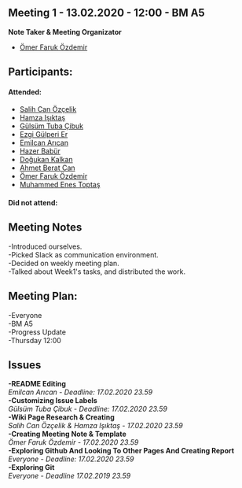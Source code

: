 ## Meeting 1 - 13.02.2020 - 12:00 - BM A5  

**Note Taker & Meeting Organizator**  
  * [Ömer Faruk Özdemir](https://github.com/bounswe/bounswe2020group6/)
  
## Participants:  

#### Attended:  
  * [Salih Can Özçelik](https://github.com/bounswe/bounswe2020group6/)
  * [Hamza Işıktaş](https://github.com/bounswe/bounswe2020group6/)
  * [Gülsüm Tuba Çibuk](https://github.com/bounswe/bounswe2020group6/)
  * [Ezgi Gülperi Er](https://github.com/bounswe/bounswe2020group6/)
  * [Emilcan Arıcan](https://github.com/bounswe/bounswe2020group6/)
  * [Hazer Babür](https://github.com/bounswe/bounswe2020group6/)
  * [Doğukan Kalkan](https://github.com/bounswe/bounswe2020group6/)
  * [Ahmet Berat Can](https://github.com/bounswe/bounswe2020group6/)
  * [Ömer Faruk Özdemir](https://github.com/bounswe/bounswe2020group6/)
  * [Muhammed Enes Toptaş](https://github.com/bounswe/bounswe2020group6/)

#### Did not attend:  
  
  
## Meeting Notes
  -Introduced ourselves.  
  -Picked Slack as communication environment.  
  -Decided on weekly meeting plan.  
  -Talked about Week1's tasks, and distributed the work.  
  
## Meeting Plan:  
-Everyone  
-BM A5  
-Progress Update  
-Thursday 12:00   


Issues  
------  
**-README Editing**  
_Emilcan Arıcan - Deadline: 17.02.2020 23.59_  
**-Customizing Issue Labels**   
_Gülsüm Tuba Çibuk - Deadline: 17.02.2020 23.59_    
**-Wiki Page Research & Creating**  
_Salih Can Özçelik & Hamza Işıktaş - 17.02.2020 23.59_  
**-Creating Meeting Note & Template**    
_Ömer Faruk Özdemir - 17.02.2020 23.59_  
**-Exploring Github And Looking To Other Pages And Creating Report**    
_Everyone -  Deadline: 17.02.2020 23.59_    
**-Exploring Git**  
_Everyone - Deadline 17.02.2019 23.59_    

